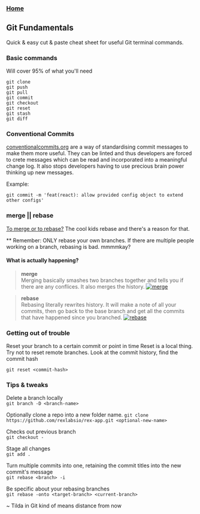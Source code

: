 
### [Home](/)

## Git Fundamentals

Quick & easy cut & paste cheat sheet for useful Git terminal commands. 

### Basic commands
Will cover 95% of what you'll need
```
git clone
git push
git pull
git commit
git checkout
git reset
git stash
git diff
```

### Conventional Commits

[conventionalcommits.org](https://www.conventionalcommits.org) are a way of 
standardising commit messages to make them more useful. They can be linted 
and thus developers are forced to crete messages which can be read and 
incorporated into a meaningful change log. It also stops developers having 
to use precious brain power thinking up new messages.

Example: 
```
git commit -m 'feat(react): allow provided config object to extend other configs'
```

### merge || rebase

[To merge or to rebase?](https://www.atlassian.com/git/tutorials/merging-vs-rebasing) The cool kids rebase and there's a reason for that.

** Remember: ONLY rebase your own branches. If there are multiple people working on a 
branch, rebasing is bad. mmmmkay?
 
#### What is actually happening?

> __merge__   
Merging basically smashes two branches together and tells you if there are 
any conflices. It also merges the history.
[![merge](https://firebasestorage.googleapis.com/v0/b/docsify-react.appspot.com/o/merge.png?alt=media&token=70cff9d4-57f2-4389-9bb2-5b22a0f58df7)](https://es.atlassian.com/git/tutorials/using-branches/git-merge) 
  

> __rebase__   
Rebasing literally rewrites history. It will make a note of all your commits, 
then go back to the base branch and get all the commits that have happened since 
you branched.
[![rebase](https://firebasestorage.googleapis.com/v0/b/docsify-react.appspot.com/o/rebase.png?alt=media&token=032f7127-a973-4689-8c38-6bdd223a16a7)](https://www.atlassian.com/git/tutorials/rewriting-history/git-rebase)

### Getting out of trouble

Reset your branch to a certain commit or point in time 
Reset is a local thing. Try not to reset remote branches. 
Look at the commit history, find the commit hash 

```
git reset <commit-hash>
```

### Tips & tweaks

Delete a branch locally  
```git branch -D <branch-name>``` 

Optionally clone a repo into a new folder name. 
```git clone https://github.com/rexlabsio/rex-app.git <optional-new-name>``` 

Checks out previous branch  
```git checkout -```  

Stage all changes  
```git add .``` 

Turn multiple commits into one, retaining the commit titles into the new commit's message  
```git rebase <branch> -i```

Be specific about your rebasing branches  
```git rebase -onto <target-branch> <current-branch>```  

~ Tilda in Git kind of means distance from now